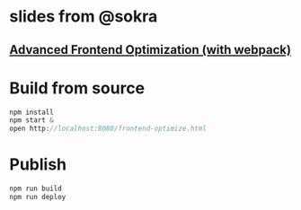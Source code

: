 # slides from @sokra

## [Advanced Frontend Optimization (with webpack)](http://sokra.github.io/frontend-optimize)

# Build from source

``` js
npm install
npm start &
open http://localhost:8080/frontend-optimize.html
```

# Publish

``` js
npm run build
npm run deploy
```
